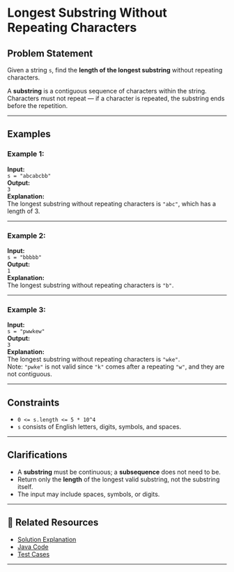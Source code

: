 # Longest Substring Without Repeating Characters

## Problem Statement

Given a string `s`, find the **length of the longest substring** without repeating characters.

A **substring** is a contiguous sequence of characters within the string.  
Characters must not repeat — if a character is repeated, the substring ends before the repetition.

---

## Examples

### Example 1:
**Input:**  
`s = "abcabcbb"`  
**Output:**  
`3`  
**Explanation:**  
The longest substring without repeating characters is `"abc"`, which has a length of 3.

---

### Example 2:
**Input:**  
`s = "bbbbb"`  
**Output:**  
`1`  
**Explanation:**  
The longest substring without repeating characters is `"b"`.

---

### Example 3:
**Input:**  
`s = "pwwkew"`  
**Output:**  
`3`  
**Explanation:**  
The longest substring without repeating characters is `"wke"`.  
Note: `"pwke"` is not valid since `"k"` comes after a repeating `"w"`, and they are not contiguous.

---

## Constraints

- `0 <= s.length <= 5 * 10^4`
- `s` consists of English letters, digits, symbols, and spaces.

---

## Clarifications

- A **substring** must be continuous; a **subsequence** does not need to be.
- Return only the **length** of the longest valid substring, not the substring itself.
- The input may include spaces, symbols, or digits.

---

## 🔗 Related Resources

- [Solution Explanation](LongestSubstringWithoutRepeatingCharactersSolution.md)
- [Java Code](LongestSubstringWithoutRepeatingCharacters.java)
- [Test Cases](LongestSubstringWithoutRepeatingCharactersTest.java)

---